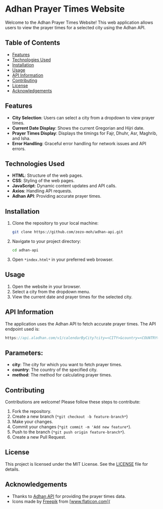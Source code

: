# Adhan Prayer Times Website

Welcome to the Adhan Prayer Times Website! This web application allows users to view the prayer times for a selected city using the Adhan API. 

## Table of Contents

- [Features](#features)
- [Technologies Used](#technologies-used)
- [Installation](#installation)
- [Usage](#usage)
- [API Information](#api-information)
- [Contributing](#contributing)
- [License](#license)
- [Acknowledgements](#acknowledgements)

## Features

- **City Selection**: Users can select a city from a dropdown to view prayer times.
- **Current Date Display**: Shows the current Gregorian and Hijri date.
- **Prayer Times Display**: Displays the timings for Fajr, Dhuhr, Asr, Maghrib, and Isha.
- **Error Handling**: Graceful error handling for network issues and API errors.

## Technologies Used

- **HTML**: Structure of the web pages.
- **CSS**: Styling of the web pages.
- **JavaScript**: Dynamic content updates and API calls.
- **Axios**: Handling API requests.
- **Adhan API**: Providing accurate prayer times.

## Installation

1. Clone the repository to your local machine:

   ```sh
   git clone https://github.com/zezo-moh/adhan-api.git

2. Navigate to your project directory:

   ```sh
   cd adhan-api

3. Open `*index.html*` in your preferred web browser.

## Usage 

1. Open the website in your browser.
2. Select a city from the dropdown menu.
3. View the current date and prayer times for the selected city.

## API Information

The application uses the Adhan API to fetch accurate prayer times. The API endpoint used is:

```js
https://api.aladhan.com/v1/calendarByCity?city=<CITY>&country=<COUNTRY>&method=<METHOD>
```

## Parameters:
- **city**: The city for which you want to fetch prayer times.
- **country**: The country of the specified city.
- **method**: The method for calculating prayer times.

## Contributing
Contributions are welcome! Please follow these steps to contribute:

1. Fork the repository.
2. Create a new branch (`*git checkout -b feature-branch*`)
3. Make your changes.
4. Commit your changes (`*git commit -m 'Add new feature*`).
5. Push to the branch (`*git push origin feature-branch*`).
6. Create a new Pull Request.

## License
This project is licensed under the MIT License. See the [LICENSE](LICENSE) file for details.

## Acknowledgements
- Thanks to [Adhan API](https://aladhan.com/prayer-times-api) for providing the prayer times data.
- Icons made by [Freepik](https://www.freepik.com) from [www.flaticon.com](

